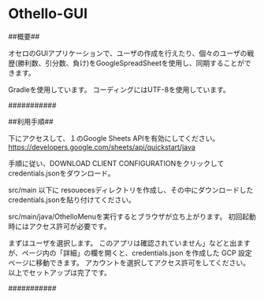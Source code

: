 # Othello-GUI

##概要##

オセロのGUIアプリケーションで、ユーザの作成を行えたり、個々のユーザの戦歴(勝利数、引分数、負け)をGoogleSpreadSheetを使用し、同期することができます。

Gradleを使用しています。
コーディングにはUTF-8を使用しています。

###########

##利用手順##


下にアクセスして、１のGoogle Sheets APIを有効にしてください。
https://developers.google.com/sheets/api/quickstart/java

手順に従い、DOWNLOAD CLIENT CONFIGURATIONをクリックしてcredentials.jsonをダウンロード。

src/main 以下に resouecesディレクトリを作成し、その中にダウンロードしたcredentials.jsonを貼り付けてください。

src/main/java/OthelloMenuを実行するとブラウザが立ち上がります。
初回起動時にはアクセス許可が必要です。

まずはユーザを選択します。
このアプリは確認されていません」などと出ますが、ページ内の「詳細」の欄を開くと、credentials.json を作成した GCP 設定ページに移動できます。
アカウントを選択してアクセス許可をしてください。
以上でセットアップは完了です。


###########
